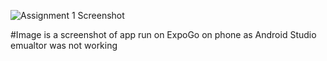 ![Assignment 1 Screenshot](https://github.com/user-attachments/assets/eb7401c6-c646-4e0b-8f61-6c50fc314bc2)



#Image is a screenshot of app run on ExpoGo on phone as Android Studio emualtor was not working
